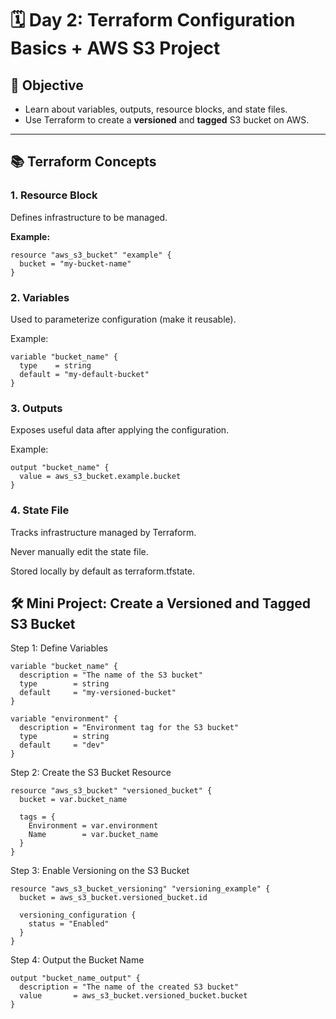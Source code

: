 # 🗓️ Day 2: Terraform Configuration Basics + AWS S3 Project

## 🎯 Objective

- Learn about variables, outputs, resource blocks, and state files.
- Use Terraform to create a **versioned** and **tagged** S3 bucket on AWS.

---

## 📚 Terraform Concepts

### 1. Resource Block

Defines infrastructure to be managed.

**Example:**

```hcl
resource "aws_s3_bucket" "example" {
  bucket = "my-bucket-name"
}
```
### 2. Variables
Used to parameterize configuration (make it reusable).

Example:
```hcl
variable "bucket_name" {
  type    = string
  default = "my-default-bucket"
}
```
### 3. Outputs
Exposes useful data after applying the configuration.

Example:

```hcl
output "bucket_name" {
  value = aws_s3_bucket.example.bucket
}
```

### 4. State File
Tracks infrastructure managed by Terraform.

Never manually edit the state file.

Stored locally by default as terraform.tfstate.

## 🛠️ Mini Project: Create a Versioned and Tagged S3 Bucket
Step 1: Define Variables
```hcl
variable "bucket_name" {
  description = "The name of the S3 bucket"
  type        = string
  default     = "my-versioned-bucket"
}

variable "environment" {
  description = "Environment tag for the S3 bucket"
  type        = string
  default     = "dev"
}
```
Step 2: Create the S3 Bucket Resource
```hcl
resource "aws_s3_bucket" "versioned_bucket" {
  bucket = var.bucket_name

  tags = {
    Environment = var.environment
    Name        = var.bucket_name
  }
}
```
Step 3: Enable Versioning on the S3 Bucket

```hcl
resource "aws_s3_bucket_versioning" "versioning_example" {
  bucket = aws_s3_bucket.versioned_bucket.id

  versioning_configuration {
    status = "Enabled"
  }
}
```
Step 4: Output the Bucket Name
```hcl
output "bucket_name_output" {
  description = "The name of the created S3 bucket"
  value       = aws_s3_bucket.versioned_bucket.bucket
}
```